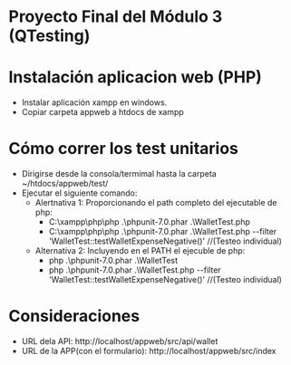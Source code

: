 # Proyecto Final del Módulo 3 (QTesting)

# Instalación aplicacion web (PHP)
 - Instalar aplicación xampp en windows.
 - Copiar carpeta appweb a htdocs de xampp
# Cómo correr los test unitarios
 - Dirigirse desde la consola/termimal hasta la carpeta ~/htdocs/appweb/test/
 - Ejecutar el siguiente comando:
   - Alertnativa 1: Proporcionando el path completo del ejecutable de php:
      - C:\xampp\php\php .\phpunit-7.0.phar .\WalletTest.php
      - C:\xampp\php\php .\phpunit-7.0.phar .\WalletTest.php --filter 'WalletTest::testWalletExpenseNegative()' //(Testeo individual)
   - Alternativa 2: Incluyendo en el PATH el ejecuble de php: 
     - php .\phpunit-7.0.phar .\WalletTest
     - php .\phpunit-7.0.phar .\WalletTest.php --filter 'WalletTest::testWalletExpenseNegative()' //(Testeo individual)
  

# Consideraciones
 - URL dela API: http://localhost/appweb/src/api/wallet
 - URL de la APP(con el formulario): http://localhost/appweb/src/index

